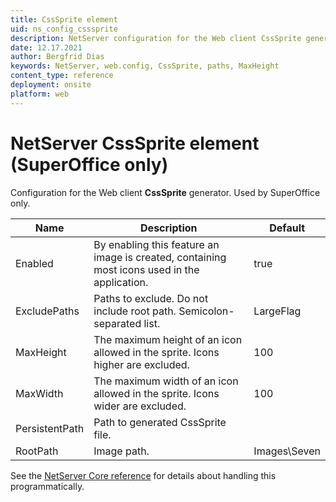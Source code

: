```yaml
---
title: CssSprite element
uid: ns_config_csssprite
description: NetServer configuration for the Web client CssSprite generator.
date: 12.17.2021
author: Bergfrid Dias
keywords: NetServer, web.config, CssSprite, paths, MaxHeight
content_type: reference
deployment: onsite
platform: web
---
```


# NetServer CssSprite element (SuperOffice only)

Configuration for the Web client **CssSprite** generator. Used by SuperOffice only.

| Name | Description | Default |
|---|---|---|
| Enabled | By enabling this feature an image is created, containing most icons used in the application. | true |
| ExcludePaths | Paths to exclude. Do not include root path. Semicolon-separated list. | LargeFlag |
| MaxHeight | The maximum height of an icon allowed in the sprite. Icons higher are excluded. | 100 |
| MaxWidth | The maximum width of an icon allowed in the sprite. Icons wider are excluded. | 100 |
| PersistentPath | Path to generated CssSprite file. | |
| RootPath | Image path. | Images\Seven |

See the [NetServer Core reference][1] for details about handling this programmatically.

<!-- Referenced links -->
[1]: <xref:SuperOffice.Configuration.ConfigFile.CssSprite>
